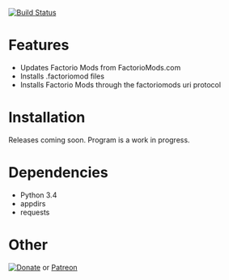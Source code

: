 [![Build Status](https://travis-ci.org/Berserker66/FactorioManager.svg)](https://travis-ci.org/Berserker66/FactorioManager)


Features
========
* Updates Factorio Mods from FactorioMods.com
* Installs .factoriomod files
* Installs Factorio Mods through the factoriomods uri protocol

Installation
============

Releases coming soon. Program is a work in progress.

Dependencies
============

* Python 3.4
* appdirs
* requests


Other
=====
[![Donate](https://www.paypalobjects.com/en_US/i/btn/btn_donate_LG.gif)](https://www.paypal.com/cgi-bin/webscr?cmd=_s-xclick&hosted_button_id=JBZM8LFAGDK4N) or [Patreon](https://www.patreon.com/Berserker55)

